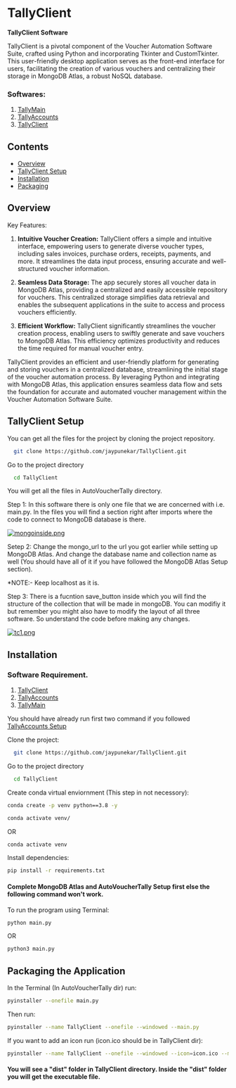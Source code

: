 
# TallyClient

**TallyClient Software**

TallyClient is a pivotal component of the Voucher Automation Software Suite, crafted using Python and incorporating Tkinter and CustomTkinter. This user-friendly desktop application serves as the front-end interface for users, facilitating the creation of various vouchers and centralizing their storage in MongoDB Atlas, a robust NoSQL database.



### Softwares:

1. [TallyMain](https://github.com/jaypunekar/AutoVoucherTally)
2. [TallyAccounts](https://github.com/jaypunekar/TallyAccounts)
3. [TallyClient](https://github.com/jaypunekar/TallyClient)

## Contents

- [Overview](#overview)
- [TallyClient Setup](#tallyclient-setup)
- [Installation](#installation)
- [Packaging](#packaging-the-application)


## Overview
Key Features:

1. **Intuitive Voucher Creation:** TallyClient offers a simple and intuitive interface, empowering users to generate diverse voucher types, including sales invoices, purchase orders, receipts, payments, and more. It streamlines the data input process, ensuring accurate and well-structured voucher information.

2. **Seamless Data Storage:** The app securely stores all voucher data in MongoDB Atlas, providing a centralized and easily accessible repository for vouchers. This centralized storage simplifies data retrieval and enables the subsequent applications in the suite to access and process vouchers efficiently.

5. **Efficient Workflow:** TallyClient significantly streamlines the voucher creation process, enabling users to swiftly generate and save vouchers to MongoDB Atlas. This efficiency optimizes productivity and reduces the time required for manual voucher entry.

TallyClient provides an efficient and user-friendly platform for generating and storing vouchers in a centralized database, streamlining the initial stage of the voucher automation process. By leveraging Python and integrating with MongoDB Atlas, this application ensures seamless data flow and sets the foundation for accurate and automated voucher management within the Voucher Automation Software Suite.



## TallyClient Setup


You can get all the files for the project by cloning the project repository.

```bash
  git clone https://github.com/jaypunekar/TallyClient.git
```
Go to the project directory
```bash
  cd TallyClient
```

You will get all the files in AutoVoucherTally directory.

Step 1: In this software there is only one file that we are concerned with i.e. main.py. In the files you will find a section right after imports where the code to connect to MongoDB database is there.

[![mongoinside.png](https://i.postimg.cc/G2yVQcrs/mongoinside.png)](https://postimg.cc/S2mgQbny)

Setep 2: Change the mongo_url to the url you got earlier while setting up MongoDB Atlas. And change the database name and collection name as well (You should have all of it if you have followed the MongoDB Atlas Setup section).

*NOTE:- Keep localhost as it is.

Step 3: There is a fucntion save_button inside which you will find the structure of the collection that will be made in mongoDB. You can modifiy it but remember you might also have to modify the layout of all three software. So understand the code before making any changes.

[![tc1.png](https://i.postimg.cc/Jz2SBRCD/tc1.png)](https://postimg.cc/SncgBFsk)
## Installation
### Software Requirement.

1. [TallyClient](https://github.com/jaypunekar/TallyClient)
2. [TallyAccounts](https://github.com/jaypunekar/TallyAccounts)
3. [TallyMain](https://github.com/jaypunekar/AutoVoucherTally)

You should have already run first two command if you followed [TallyAccounts Setup](#tallyaccounts-setup)

Clone the project:

```bash
  git clone https://github.com/jaypunekar/TallyClient.git
```
Go to the project directory
```bash
  cd TallyClient
```

Create conda virtual enviornment (This step in not necessory):
```bash
conda create -p venv python==3.8 -y
```
```bash
conda activate venv/
```

OR 
```bash
conda activate venv
```
Install dependencies:
```bash
pip install -r requirements.txt
```
#### Complete MongoDB Atlas and AutoVoucherTally Setup first else the following command won't work.

To run the program using Terminal:
```bash
python main.py
```
OR
```bash
python3 main.py
```


## Packaging the Application

In the Terminal (In AutoVoucherTally dir) run:
```bash
pyinstaller --onefile main.py  
```

Then run:

```bash
pyinstaller --name TallyClient --onefile --windowed --main.py
```

If you want to add an icon run (icon.ico should be in TallyClient dir):
```bash
pyinstaller --name TallyClient --onefile --windowed --icon=icon.ico --main.py
```
#### You will see a "dist" folder in TallyClient directory. Inside the "dist" folder you will get the executable file.
